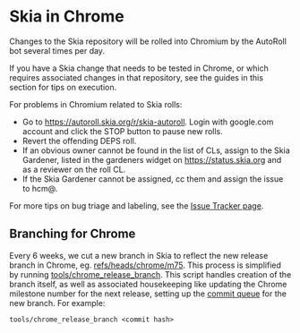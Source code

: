 Skia in Chrome
==============

Changes to the Skia repository will be rolled into Chromium by the AutoRoll bot
several times per day.

If you have a Skia change that needs to be tested in Chrome, or which requires
associated changes in that repository, see the guides in this section for tips
on execution.

For problems in Chromium related to Skia rolls:

  * Go to https://autoroll.skia.org/r/skia-autoroll. Login with google.com
    account and click the STOP button to pause new rolls.
  * Revert the offending DEPS roll.
  * If an obvious owner cannot be found in the list of CLs, assign to the Skia
    Gardener, listed in the gardeners widget on https://status.skia.org and as
    a reviewer on the roll CL.
  * If the Skia Gardener cannot be assigned, cc them and assign the issue to hcm@.

For more tips on bug triage and labeling, see the [Issue Tracker page](../../user/issue-tracker/).

Branching for Chrome
--------------------

Every 6 weeks, we cut a new branch in Skia to reflect the new release branch in
Chrome, eg. [refs/heads/chrome/m75](https://skia.googlesource.com/skia/+/chrome/m75).
This process is simplified by running [tools/chrome_release_branch](https://skia.googlesource.com/skia/+/7a5b6ec0f6c01d3039e3ec30de6f8065ffc8aac4/tools/chrome_release_branch.py').
This script handles creation of the branch itself, as well as associated
housekeeping like updating the Chrome milestone number for the next release,
setting up the [commit queue]('https://skia.googlesource.com/skia/+/infra/config/commit-queue.cfg')
for the new branch. For example:

    tools/chrome_release_branch <commit hash>

